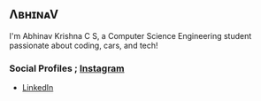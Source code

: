 ## ΛʙʜɪɴᴀV
I'm Abhinav Krishna C S, a Computer Science Engineering student passionate about coding, cars, and tech!  

### Social Profiles ; [Instagram](https://www.instagram.com/_pikachu_achu_?igsh=dXpuemR3MzFiOGZx)  
- [LinkedIn](https://www.linkedin.com/in/abhinav-krishna-c-s-820717291?utm_source=share&utm_campaign=share_via&utm_content=profile&utm_medium=android_app)
